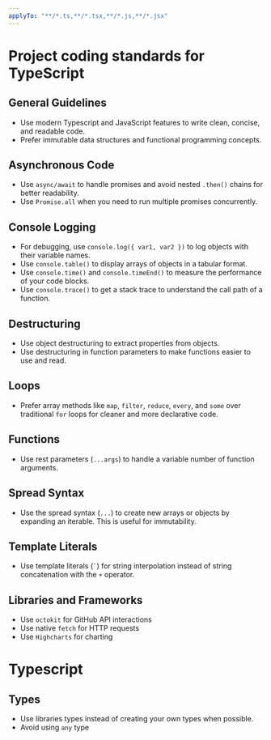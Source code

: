 ```yaml
---
applyTo: "**/*.ts,**/*.tsx,**/*.js,**/*.jsx"
---
```

# Project coding standards for TypeScript

## General Guidelines
- Use modern Typescript and JavaScript features to write clean, concise, and readable code.
- Prefer immutable data structures and functional programming concepts.

## Asynchronous Code
- Use `async/await` to handle promises and avoid nested `.then()` chains for better readability.
- Use `Promise.all` when you need to run multiple promises concurrently.

## Console Logging
- For debugging, use `console.log({ var1, var2 })` to log objects with their variable names.
- Use `console.table()` to display arrays of objects in a tabular format.
- Use `console.time()` and `console.timeEnd()` to measure the performance of your code blocks.
- Use `console.trace()` to get a stack trace to understand the call path of a function.

## Destructuring
- Use object destructuring to extract properties from objects.
- Use destructuring in function parameters to make functions easier to use and read.

## Loops
- Prefer array methods like `map`, `filter`, `reduce`, `every`, and `some` over traditional `for` loops for cleaner and more declarative code.

## Functions
- Use rest parameters (`...args`) to handle a variable number of function arguments.

## Spread Syntax
- Use the spread syntax (`...`) to create new arrays or objects by expanding an iterable. This is useful for immutability.

## Template Literals
- Use template literals (`` ` ``) for string interpolation instead of string concatenation with the `+` operator.

## Libraries and Frameworks
- Use `octokit` for GitHub API interactions
- Use native `fetch` for HTTP requests
- Use `Highcharts` for charting

# Typescript

## Types
- Use libraries types instead of creating your own types when possible.
- Avoid using `any` type
